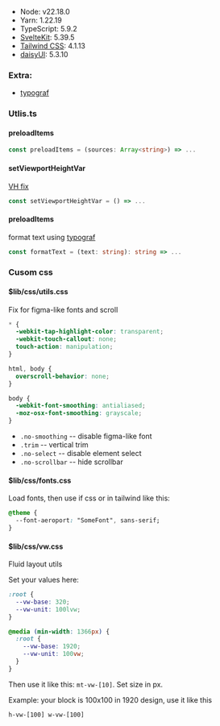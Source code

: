 - Node: v22.18.0
- Yarn: 1.22.19
- TypeScript: 5.9.2
- [SvelteKit](https://kit.svelte.dev/): 5.39.5
- [Tailwind CSS](https://tailwindcss.com/docs/guides/sveltekit): 4.1.13
- [daisyUI](https://daisyui.com/docs/install/): 5.3.10

### Extra:

- [typograf](https://github.com/typograf/typograf)

### Utlis.ts
#### preloadItems
```ts
const preloadItems = (sources: Array<string>) => ...
```

#### setViewportHeightVar
[VH fix](https://css-tricks.com/the-trick-to-viewport-units-on-mobile/)
```ts
const setViewportHeightVar = () => ...
```

#### preloadItems
format text using [typograf](https://github.com/typograf/typograf)
```ts
const formatText = (text: string): string => ...
```

### Cusom css
#### $lib/css/utils.css
Fix for figma-like fonts and scroll
```css
* {
  -webkit-tap-highlight-color: transparent;
  -webkit-touch-callout: none;
  touch-action: manipulation;
}

html, body {
  overscroll-behavior: none;
}

body {
  -webkit-font-smoothing: antialiased;
  -moz-osx-font-smoothing: grayscale;
}
```

- `.no-smoothing` -- disable figma-like font
- `.trim` -- vertical trim
- `.no-select` -- disable element select
- `.no-scrollbar` -- hide scrollbar

#### $lib/css/fonts.css
Load fonts, then use if css or in tailwind like this:
```css
@theme {
  --font-aeroport: "SomeFont", sans-serif;
}
```

#### $lib/css/vw.css
Fluid layout utils

Set your values here:
```css
:root {
  --vw-base: 320;
  --vw-unit: 100lvw;
}

@media (min-width: 1366px) {
  :root {
    --vw-base: 1920;
    --vw-unit: 100vw;
  }
}
```

Then use it like this: `mt-vw-[10]`. Set size in px.

Example: your block is 100x100 in 1920 design, use it like this
```
h-vw-[100] w-vw-[100]
```